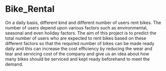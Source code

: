 # Bike_Rental
On a daily basis, different kind and different number of users rent bikes. The number of users depend upon various factors such as environmental, seasonal and even holiday factors. The aim of this project is to predict the total number of users who are expected to rent bikes based on these different factors so that the required number of bikes can be made ready daily and this can increase the cost efficiency by reducing the wear and tear and servicing cost of the company and give us an idea about how many bikes should be serviced and kept ready beforehand to meet the demand. 
